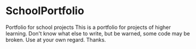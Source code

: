 # SchoolPortfolio
Portfolio for school projects
This is a portfolio for projects of higher learning.
Don't know what else to write, but be warned, some code may be broken.
Use at your own regard.
Thanks.
